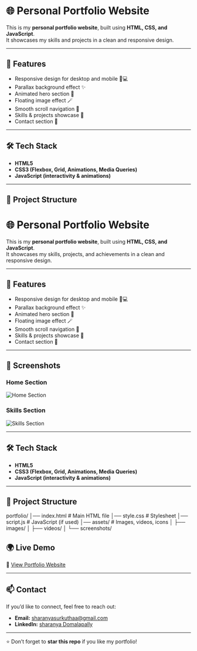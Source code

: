 # 🌐 Personal Portfolio Website

This is my **personal portfolio website**, built using **HTML, CSS, and JavaScript**.  
It showcases my skills and projects in a clean and responsive design.

---

## 🚀 Features
- Responsive design for desktop and mobile 📱💻
- Parallax background effect ✨
- Animated hero section 🎥
- Floating image effect 🪄
- Smooth scroll navigation 🔗
- Skills & projects showcase 💼
- Contact section 📩


---

## 🛠️ Tech Stack
- **HTML5**  
- **CSS3 (Flexbox, Grid, Animations, Media Queries)**  
- **JavaScript (interactivity & animations)**  

---

## 📂 Project Structure
# 🌐 Personal Portfolio Website

This is my **personal portfolio website**, built using **HTML, CSS, and JavaScript**.  
It showcases my skills, projects, and achievements in a clean and responsive design.

---

## 🚀 Features
- Responsive design for desktop and mobile 📱💻
- Parallax background effect ✨
- Animated hero section 🎥
- Floating image effect 🪄
- Smooth scroll navigation 🔗
- Skills & projects showcase 💼
- Contact section 📩

---

## 📸 Screenshots
### Home Section
![Home Section]([assets/screenshots/home.png](https://github.com/shaxxxxxx/sharanya-s_portfolio/blob/main/Screenshot%202025-08-22%20at%2015.19.35.png))

### Skills Section
![Skills Section](assets/screenshots/skills.png)

---

## 🛠️ Tech Stack
- **HTML5**  
- **CSS3 (Flexbox, Grid, Animations, Media Queries)**  
- **JavaScript (interactivity & animations)**  

---

## 📂 Project Structure
portfolio/
│── index.html # Main HTML file
│── style.css # Stylesheet
│── script.js # JavaScript (if used)
│── assets/ # Images, videos, icons
│ ├── images/
│ ├── videos/
│ └── screenshots/

## 🌍 Live Demo
🔗 [View Portfolio Website](https://yourusername.github.io/portfolio/)  

---

## 📫 Contact
If you’d like to connect, feel free to reach out:  

- **Email:** sharanyasurkuthaa@gmail.com
- **LinkedIn:** [sharanya Domalapally](www.linkedin.com/in/sharanya2005)  


---

⭐ Don’t forget to **star this repo** if you like my portfolio!

